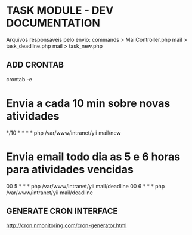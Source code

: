 TASK MODULE - DEV DOCUMENTATION
===============================

Arquivos responsáveis pelo envio:
commands > MailController.php
mail > task_deadline.php
mail > task_new.php


ADD CRONTAB
-------------------------------

crontab -e
# Envia a cada 10 min sobre novas atividades
*/10 * * * * php /var/www/intranet/yii mail/new

# Envia email todo dia as 5 e 6 horas para atividades vencidas
00 5 * * * php /var/www/intranet/yii mail/deadline
00 6 * * * php /var/www/intranet/yii mail/deadline


GENERATE CRON INTERFACE
-------------------------------
http://cron.nmonitoring.com/cron-generator.html